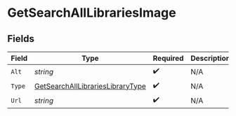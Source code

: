 # GetSearchAllLibrariesImage


## Fields

| Field                                                                                         | Type                                                                                          | Required                                                                                      | Description                                                                                   | Example                                                                                       |
| --------------------------------------------------------------------------------------------- | --------------------------------------------------------------------------------------------- | --------------------------------------------------------------------------------------------- | --------------------------------------------------------------------------------------------- | --------------------------------------------------------------------------------------------- |
| `Alt`                                                                                         | *string*                                                                                      | :heavy_check_mark:                                                                            | N/A                                                                                           | Episode 1                                                                                     |
| `Type`                                                                                        | [GetSearchAllLibrariesLibraryType](../../Models/Requests/GetSearchAllLibrariesLibraryType.md) | :heavy_check_mark:                                                                            | N/A                                                                                           | background                                                                                    |
| `Url`                                                                                         | *string*                                                                                      | :heavy_check_mark:                                                                            | N/A                                                                                           | /library/metadata/45521/thumb/1644710589                                                      |